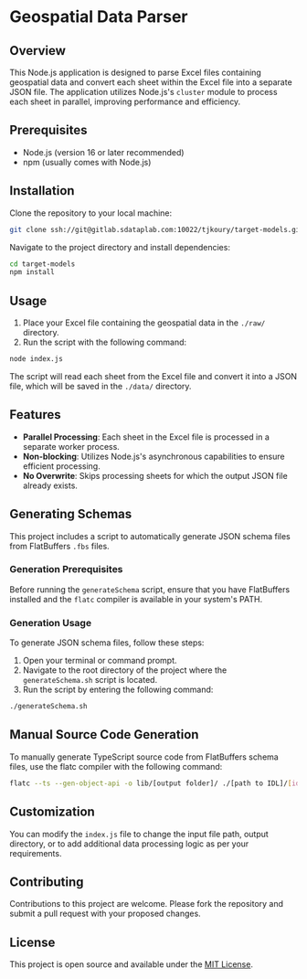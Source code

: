 # Geospatial Data Parser

## Overview

This Node.js application is designed to parse Excel files containing geospatial data and convert each sheet within the Excel file into a separate JSON file. The application utilizes Node.js's `cluster` module to process each sheet in parallel, improving performance and efficiency.

## Prerequisites

- Node.js (version 16 or later recommended)
- npm (usually comes with Node.js)

## Installation

Clone the repository to your local machine:

```bash
git clone ssh://git@gitlab.sdataplab.com:10022/tjkoury/target-models.git
```

Navigate to the project directory and install dependencies:

```bash
cd target-models
npm install
```

## Usage

1. Place your Excel file containing the geospatial data in the `./raw/` directory.
2. Run the script with the following command:

```bash
node index.js
```

The script will read each sheet from the Excel file and convert it into a JSON file, which will be saved in the `./data/` directory.

## Features

- **Parallel Processing**: Each sheet in the Excel file is processed in a separate worker process.
- **Non-blocking**: Utilizes Node.js's asynchronous capabilities to ensure efficient processing.
- **No Overwrite**: Skips processing sheets for which the output JSON file already exists.

## Generating Schemas

This project includes a script to automatically generate JSON schema files from FlatBuffers `.fbs` files.

### Generation Prerequisites

Before running the `generateSchema` script, ensure that you have FlatBuffers installed and the `flatc` compiler is available in your system's PATH.

### Generation Usage

To generate JSON schema files, follow these steps:

1. Open your terminal or command prompt.
2. Navigate to the root directory of the project where the `generateSchema.sh` script is located.
3. Run the script by entering the following command:

```bash
./generateSchema.sh
```

## Manual Source Code Generation

To manually generate TypeScript source code from FlatBuffers schema files, use the flatc compiler with the following command:

```bash
flatc --ts --gen-object-api -o lib/[output folder]/ ./[path to IDL]/[idlname].fbs
```

## Customization

You can modify the `index.js` file to change the input file path, output directory, or to add additional data processing logic as per your requirements.

## Contributing

Contributions to this project are welcome. Please fork the repository and submit a pull request with your proposed changes.

## License

This project is open source and available under the [MIT License](https://opensource.org/licenses/MIT).

